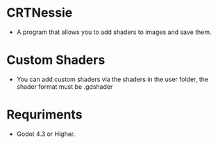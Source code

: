 # CRTNessie
- A program that allows you to add shaders to images and save them.

# Custom Shaders
- You can add custom shaders via the shaders in the user folder, the shader format must be .gdshader

# Requriments
- Godot 4.3 or Higher.
